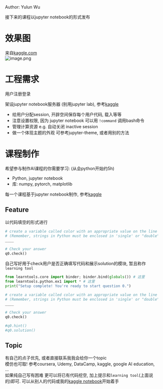Author: Yulun Wu

接下来的课程以jupyter notebook的形式发布

# 效果图
来自[kaggle.com](https://www.kaggle.com/learn/overview)  
![image.png](https://i.loli.net/2020/03/31/kiSKpExgebwdFDt.png)

# 工程需求

用户注册登录

架设jupyter notebook服务器 (别用jupyter lab), 参考[kaggle](https://www.kaggle.com/learn/overview)
* 给用户分配session, 开辟空间保存每个用户代码, 载入等等
* 注意设置权限, 因为 jupyter notebook 可以用 `!command` 调用bash命令  
* 管理计算资源 e.g. 自动关闭 inactive session
* 做一个体现主题的外观 可参考jupyter-theme, 或者用别的方法


# 课程制作
希望参与制作AI课程的你需要学习: (从会python开始约5h)
* Python, jupyter notebook
* 库: numpy, pytorch, matplotlib

每一个课程基于jupyter notebook制作, 参考[kaggle](https://www.kaggle.com/learn/overview)
## Feature
以代码填空的形式进行
```python
# create a variable called color with an appropriate value on the line below
# (Remember, strings in Python must be enclosed in 'single' or "double" quotes)
____

# Check your answer
q0.check()
```

自己写好用于check用户是否正确填写代码和展示solution的模块, 暂且称作`learning tool`
```python
from learntools.core import binder; binder.bind(globals()) # 这里
from learntools.python.ex1 import * # 这里
print("Setup complete! You're ready to start question 0.")

# create a variable called color with an appropriate value on the line below
# (Remember, strings in Python must be enclosed in 'single' or "double" quotes)
____

# Check your answer
q0.check()

#q0.hint()
#q0.solution()
```

## Topic
有自己的点子优先, 或者直接联系我我会给你一个topic  
模仿也可取! 参考coursera, Udemy, DataCamp, kaggle, google AI education, ...  
如果纯自己写有困难 更可以将已有代码挖空, 加上提示和`learning tool`(上面说的)即可. 可以从别人的代码或我的[kaggle notebook](https://www.kaggle.com/idiott/mnist-shallow-deep-and-cnn)开始着手

